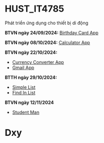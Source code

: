 # HUST_IT4785
Phát triển ứng dụng cho thiết bị di động

**BTVN ngày 24/09/2024:** [Birthday Card App](https://github.com/Dxy1307/HUST_IT4785/tree/main/HappyBirthday)

**BTVN ngày 08/10/2024:** [Calculator App](https://github.com/Dxy1307/HUST_IT4785/tree/main/Calculator)

**BTVN ngày 22/10/2024:** 
- [Currency Converter App](https://github.com/Dxy1307/HUST_IT4785/tree/main/CurrencyConverter)
- [Gmail App](https://github.com/Dxy1307/HUST_IT4785/tree/main/Gmail)

**BTTH ngày 29/10/2024:**

- [Simple List](https://github.com/Dxy1307/HUST_IT4785/tree/main/SimpleList)
- [Find In List](https://github.com/Dxy1307/HUST_IT4785/tree/main/FindInList)

**BTVN ngày 12/11/2024**
- [Student Man](https://github.com/Dxy1307/HUST_IT4785/tree/main/StudentMan)

# Dxy